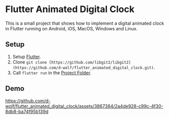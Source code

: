 # Flutter Animated Digital Clock

This is a small project that shows how to implement a digital animated clock in Flutter running on Android, iOS, MacOS, Windows and Linux.

## Setup
1. Setup [Flutter](https://docs.flutter.dev/get-started/install).
2. Clone `git clone [https://github.com/libgit2/libgit2](https://github.com/d-wolf/flutter_animated_digital_clock.git)`.
3. Call `flutter run` in the [Project Folder](/).

## Demo


https://github.com/d-wolf/flutter_animated_digital_clock/assets/3867384/2a4de928-c99c-4f30-8db8-ba74f95b139d

